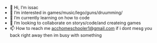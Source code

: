- 👋 Hi, I’m issac
- 👀 I’m interested in games/music/lego/guns/druumming/
- 🌱 I’m currently learning on how to code
- 💞️ I’m looking to collaborate on storys/code/and createing games 
- 📫 How to reach me acchomeschooler1@gmail.com
if i dont mesg you back right away then im busy with something
<!---
XgoldfireX/XgoldfireX is a ✨ special ✨ repository because its `README.md` (this file) appears on your GitHub profile.
You can click the Preview link to take a look at your changes.
--->
